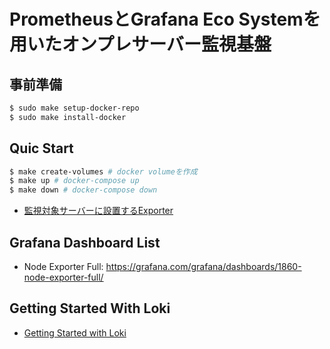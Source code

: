# PrometheusとGrafana Eco Systemを用いたオンプレサーバー監視基盤

## 事前準備

```sh
$ sudo make setup-docker-repo
$ sudo make install-docker
```

## Quic Start

```sh
$ make create-volumes # docker volumeを作成
$ make up # docker-compose up
$ make down # docker-compose down
```

- [監視対象サーバーに設置するExporter](./exporters/README.md)
## Grafana Dashboard List

- Node Exporter Full: https://grafana.com/grafana/dashboards/1860-node-exporter-full/

## Getting Started With Loki

- [Getting Started with Loki](./evaluate-loki/README.md)
